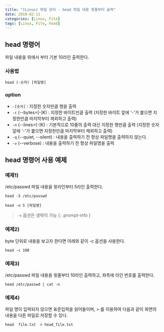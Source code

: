 ```yaml
---
title: "[Linux] 파일 관리 - head 파일 내용 윗줄부터 출력"
date: 2018-02-11
categories: [Linux, File]
tags: [Linux, File, head]
---
```


## head 명령어
파일 내용을 위에서 부터 기본 10라인 출력한다.

### 사용법
```
head (-숫자) [파일명]
```

### option
- `-[숫자]` : 지정한 숫자만큼 행을 출력
- `-c` (--bytes=[-]K) : 지정한 바이트만큼 출력 (지정한 바이트 앞에 '-'가 붙으면 지정한만큼 마지막부터 제외하고 출력)
- `-n` (--lines=[-]K) : 기본적으로 10줄의 출력 대신 지정한 행만큼 출력 (지정한 숫자 앞에 '-'가 붙으면 지정한만큼 마지막부터 제외하고 출력)
- `-q` (--quiet, --silent) : 내용을 출력하기 전 항상 파일명을 출력하지 않는다.
- `-v` (--verbose) : 내용을 출력하기 전 항상 파일명을 출력

## head 명령어 사용 예제
### 예제1)
/etc/passwd 파일 내용을 윗라인부터 5라인 출력한다.
```
head -5 /etc/passwd

head -n 5 [파일명]
```

> `-n` 옵션은 생략이 가능
{: .prompt-info }

### 예제2)
byte 단위로 내용을 보고자 한다면 아래와 같이 -c 옵션을 사용한다.
```
head -c 100
```

### 예제3)
/etc/passwd 파일 내용을 윗줄부터 10라인 출력하고, 좌측에 라인 번호를 출력한다.
```
head /etc/passwd | cat -n
```

### 예제4)
파일 명이 입력되지 않으면 표준입력을 읽어들이며, > 를 이용하여 다음과 같이 화면의 내용을 다른 파일로 저장할 수 있다.
```
head  file.txt  > head_file.txt
```